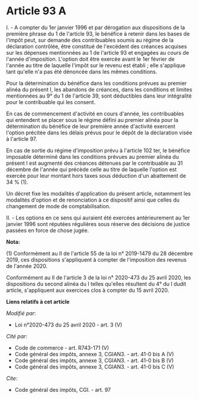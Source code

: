 # Article 93 A

I. - A compter du 1er janvier 1996 et par dérogation aux dispositions de la première phrase du 1 de l'article 93, le bénéfice
à retenir dans les bases de l'impôt peut, sur demande des contribuables soumis au régime de la déclaration contrôlée, être
constitué de l'excédent des créances acquises sur les dépenses mentionnées au 1 de l'article 93 et engagées au cours de
l'année d'imposition. L'option doit être exercée avant le 1er février de l'année au titre de laquelle l'impôt sur le revenu
est établi ; elle s'applique tant qu'elle n'a pas été dénoncée dans les mêmes conditions.

Pour la détermination du bénéfice dans les conditions prévues au premier alinéa du présent I, les abandons de créances, dans
les conditions et limites mentionnées au 9° du 1 de l'article 39, sont déductibles dans leur intégralité pour le contribuable
qui les consent.

En cas de commencement d'activité en cours d'année, les contribuables qui entendent se placer sous le régime défini au
premier alinéa pour la détermination du bénéfice de leur première année d'activité exercent l'option précitée dans les délais
prévus pour le dépôt de la déclaration visée à l'article 97.

En cas de sortie du régime d'imposition prévu à l'article 102 ter, le bénéfice imposable déterminé dans les conditions
prévues au premier alinéa du présent I est augmenté des créances détenues par le contribuable au 31 décembre de l'année qui
précède celle au titre de laquelle l'option est exercée pour leur montant hors taxes sous déduction d'un abattement de 34 %
(1).

Un décret fixe les modalités d'application du présent article, notamment les modalités d'option et de renonciation à ce
dispositif ainsi que celles du changement de mode de comptabilisation.

II. - Les options en ce sens qui auraient été exercées antérieurement au 1er janvier 1996 sont réputées régulières sous
réserve des décisions de justice passées en force de chose jugée.

**Nota:**

(1) Conformément au II de l'article 55 de la loi n° 2019-1479 du 28 décembre 2019, ces dispositions s'appliquent à compter de
l'imposition des revenus de l'année 2020.

Conformément au II de l'article 3 de la loi n° 2020-473 du 25 avril 2020, les dispositions du second alinéa du I telles
qu'elles résultent du 4° du I dudit article, s'appliquent aux exercices clos à compter du 15 avril 2020.

**Liens relatifs à cet article**

_Modifié par_:

  - Loi n°2020-473 du 25 avril 2020 - art. 3 (V)

_Cité par_:

  - Code de commerce - art. R743-171 (V)
  - Code général des impôts, annexe 3, CGIAN3. - art. 41-0 bis A (V)
  - Code général des impôts, annexe 3, CGIAN3. - art. 41-0 bis B (V)
  - Code général des impôts, annexe 3, CGIAN3. - art. 41-0 bis C (V)

_Cite_:

  - Code général des impôts, CGI. - art. 97
